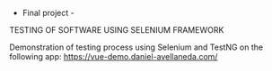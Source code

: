 - Final project -

TESTING OF SOFTWARE USING SELENIUM FRAMEWORK

Demonstration of testing process using Selenium and TestNG on the following app:
https://vue-demo.daniel-avellaneda.com/

